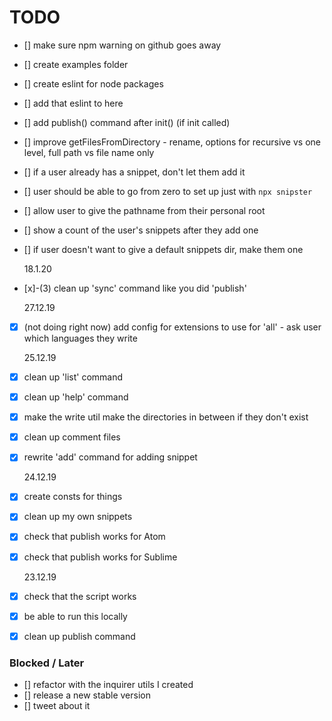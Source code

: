 # TODO

- [] make sure npm warning on github goes away
- [] create examples folder
- [] create eslint for node packages
- [] add that eslint to here
- [] add publish() command after init() (if init called)
- [] improve getFilesFromDirectory - rename, options for recursive vs one level, full path vs file name only
- [] if a user already has a snippet, don't let them add it
- [] user should be able to go from zero to set up just with `npx snipster`
- [] allow user to give the pathname from their personal root
- [] show a count of the user's snippets after they add one
- [] if user doesn't want to give a default snippets dir, make them one

  18.1.20

- [x]-(3) clean up 'sync' command like you did 'publish'

  27.12.19

- [x] (not doing right now) add config for extensions to use for 'all' - ask user which languages they write

  25.12.19

- [x] clean up 'list' command
- [x] clean up 'help' command
- [x] make the write util make the directories in between if they don't exist
- [x] clean up comment files
- [x] rewrite 'add' command for adding snippet

  24.12.19

- [x] create consts for things
- [x] clean up my own snippets
- [x] check that publish works for Atom
- [x] check that publish works for Sublime

  23.12.19

- [x] check that the script works
- [x] be able to run this locally
- [x] clean up publish command

### Blocked / Later

- [] refactor with the inquirer utils I created
- [] release a new stable version
- [] tweet about it
